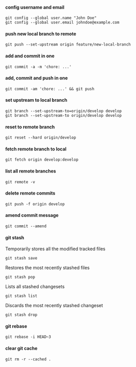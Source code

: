 #### config username and email

```
git config --global user.name "John Doe"
git config --global user.email johndoe@example.com
```

#### push new local branch to remote

```
git push --set-upstream origin feature/new-local-branch
```

#### add and commit in one

```
git commit -a -m 'chore: ...'
```

#### add, commit and push in one

```
git commit -am 'chore: ...' && git push
```

#### set upstream to local branch

```
git branch --set-upstream-to=origin/develop develop
git branch --set-upstream-to origin/develop develop
```

#### reset to remote branch

```
git reset --hard origin/develop
```

#### fetch remote branch to local

```
git fetch origin develop:develop
```

#### list all remote branches

```
git remote -v
```

#### delete remote commits

```
git push -f origin develop
```

#### amend commit message

```
git commit --amend
```

#### git stash

Temporarily stores all the modified tracked files

```
git stash save
```

Restores the most recently stashed files

```
git stash pop
```

Lists all stashed changesets

```
git stash list
```

Discards the most recently stashed changeset

```
git stash drop
```

#### git rebase

```
git rebase -i HEAD~3
```

#### clear git cache

```
git rm -r --cached .
```
